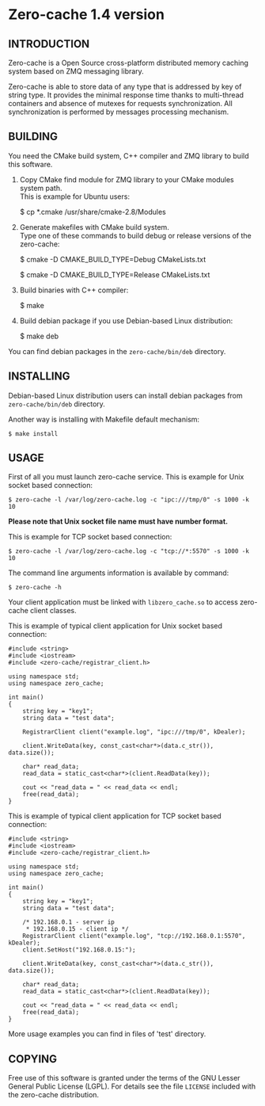 Zero-cache 1.4 version
======================

INTRODUCTION
------------

Zero-cache is a Open Source cross-platform distributed memory caching system based on ZMQ messaging library.

Zero-cache is able to store data of any type that is addressed by key of string type.
It provides the minimal response time thanks to multi-thread containers and absence of mutexes
for requests synchronization. All synchronization is performed by messages processing mechanism.

BUILDING
--------

You need the CMake build system, C++ compiler and ZMQ library to build this software.

1. Copy CMake find module for ZMQ library to your CMake modules system path.<br/>
This is example for Ubuntu users:

    $ cp *.cmake /usr/share/cmake-2.8/Modules

2. Generate makefiles with CMake build system.<br/>
Type one of these commands to build debug or release versions of the zero-cache:

    $ cmake -D CMAKE_BUILD_TYPE=Debug CMakeLists.txt

    $ cmake -D CMAKE_BUILD_TYPE=Release CMakeLists.txt

3. Build binaries with C++ compiler:

    $ make

4. Build debian package if you use Debian-based Linux distribution:

    $ make deb

You can find debian packages in the `zero-cache/bin/deb` directory.

INSTALLING
----------

Debian-based Linux distribution users can install debian packages from
`zero-cache/bin/deb` directory.

Another way is installing with Makefile default mechanism:

    $ make install

USAGE
-----

First of all you must launch zero-cache service. This is example for Unix socket based
connection:

    $ zero-cache -l /var/log/zero-cache.log -c "ipc:///tmp/0" -s 1000 -k 10

**Please note that Unix socket file name must have number format.**

This is example for TCP socket based connection:

    $ zero-cache -l /var/log/zero-cache.log -c "tcp://*:5570" -s 1000 -k 10

The command line arguments information is available by command:

    $ zero-cache -h

Your client application must be linked with `libzero_cache.so` to access zero-cache
client classes.

This is example of typical client application for Unix socket based connection:

    #include <string>
    #include <iostream>
    #include <zero-cache/registrar_client.h>

    using namespace std;
    using namespace zero_cache;

    int main()
    {
        string key = "key1";
        string data = "test data";

        RegistrarClient client("example.log", "ipc:///tmp/0", kDealer);

        client.WriteData(key, const_cast<char*>(data.c_str()), data.size());

        char* read_data;
        read_data = static_cast<char*>(client.ReadData(key));

        cout << "read_data = " << read_data << endl;
        free(read_data);
    }

This is example of typical client application for TCP socket based connection:

    #include <string>
    #include <iostream>
    #include <zero-cache/registrar_client.h>

    using namespace std;
    using namespace zero_cache;

    int main()
    {
        string key = "key1";
        string data = "test data";

        /* 192.168.0.1 - server ip
         * 192.168.0.15 - client ip */
        RegistrarClient client("example.log", "tcp://192.168.0.1:5570", kDealer);
        client.SetHost("192.168.0.15:");

        client.WriteData(key, const_cast<char*>(data.c_str()), data.size());

        char* read_data;
        read_data = static_cast<char*>(client.ReadData(key));

        cout << "read_data = " << read_data << endl;
        free(read_data);
    }

More usage examples you can find in files of 'test' directory.

COPYING
-------

Free use of this software is granted under the terms of the GNU Lesser General
Public License (LGPL). For details see the file `LICENSE` included with the zero-cache distribution.
